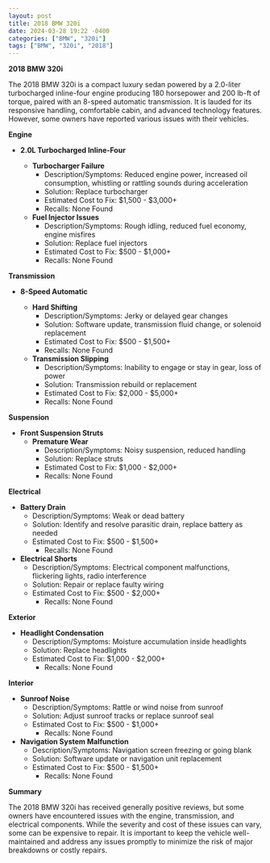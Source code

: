 ```yaml
---
layout: post
title: 2018 BMW 320i
date: 2024-03-28 19:22 -0400
categories: ["BMW", "320i"]
tags: ["BMW", "320i", "2018"]
---
```

**2018 BMW 320i**

The 2018 BMW 320i is a compact luxury sedan powered by a 2.0-liter turbocharged inline-four engine producing 180 horsepower and 200 lb-ft of torque, paired with an 8-speed automatic transmission. It is lauded for its responsive handling, comfortable cabin, and advanced technology features. However, some owners have reported various issues with their vehicles.

**Engine**

* **2.0L Turbocharged Inline-Four**

    * **Turbocharger Failure**
        * Description/Symptoms: Reduced engine power, increased oil consumption, whistling or rattling sounds during acceleration
        * Solution: Replace turbocharger
        * Estimated Cost to Fix: $1,500 - $3,000+
        * Recalls: None Found
    * **Fuel Injector Issues**
        * Description/Symptoms: Rough idling, reduced fuel economy, engine misfires
        * Solution: Replace fuel injectors
        * Estimated Cost to Fix: $500 - $1,000+
        * Recalls: None Found

**Transmission**

* **8-Speed Automatic**

    * **Hard Shifting**
        * Description/Symptoms: Jerky or delayed gear changes
        * Solution: Software update, transmission fluid change, or solenoid replacement
        * Estimated Cost to Fix: $500 - $1,500+
        * Recalls: None Found
    * **Transmission Slipping**
        * Description/Symptoms: Inability to engage or stay in gear, loss of power
        * Solution: Transmission rebuild or replacement
        * Estimated Cost to Fix: $2,000 - $5,000+
        * Recalls: None Found

**Suspension**

* **Front Suspension Struts**
    * **Premature Wear**
        * Description/Symptoms: Noisy suspension, reduced handling
        * Solution: Replace struts
        * Estimated Cost to Fix: $1,000 - $2,000+
        * Recalls: None Found

**Electrical**

* **Battery Drain**
    * Description/Symptoms: Weak or dead battery
    * Solution: Identify and resolve parasitic drain, replace battery as needed
    * Estimated Cost to Fix: $500 - $1,500+
        * Recalls: None Found
* **Electrical Shorts**
    * Description/Symptoms: Electrical component malfunctions, flickering lights, radio interference
    * Solution: Repair or replace faulty wiring
    * Estimated Cost to Fix: $500 - $2,000+
        * Recalls: None Found

**Exterior**

* **Headlight Condensation**
    * Description/Symptoms: Moisture accumulation inside headlights
    * Solution: Replace headlights
    * Estimated Cost to Fix: $1,000 - $2,000+
        * Recalls: None Found

**Interior**

* **Sunroof Noise**
    * Description/Symptoms: Rattle or wind noise from sunroof
    * Solution: Adjust sunroof tracks or replace sunroof seal
    * Estimated Cost to Fix: $500 - $1,000+
        * Recalls: None Found
* **Navigation System Malfunction**
    * Description/Symptoms: Navigation screen freezing or going blank
    * Solution: Software update or navigation unit replacement
    * Estimated Cost to Fix: $500 - $1,500+
        * Recalls: None Found

**Summary**

The 2018 BMW 320i has received generally positive reviews, but some owners have encountered issues with the engine, transmission, and electrical components. While the severity and cost of these issues can vary, some can be expensive to repair. It is important to keep the vehicle well-maintained and address any issues promptly to minimize the risk of major breakdowns or costly repairs.
